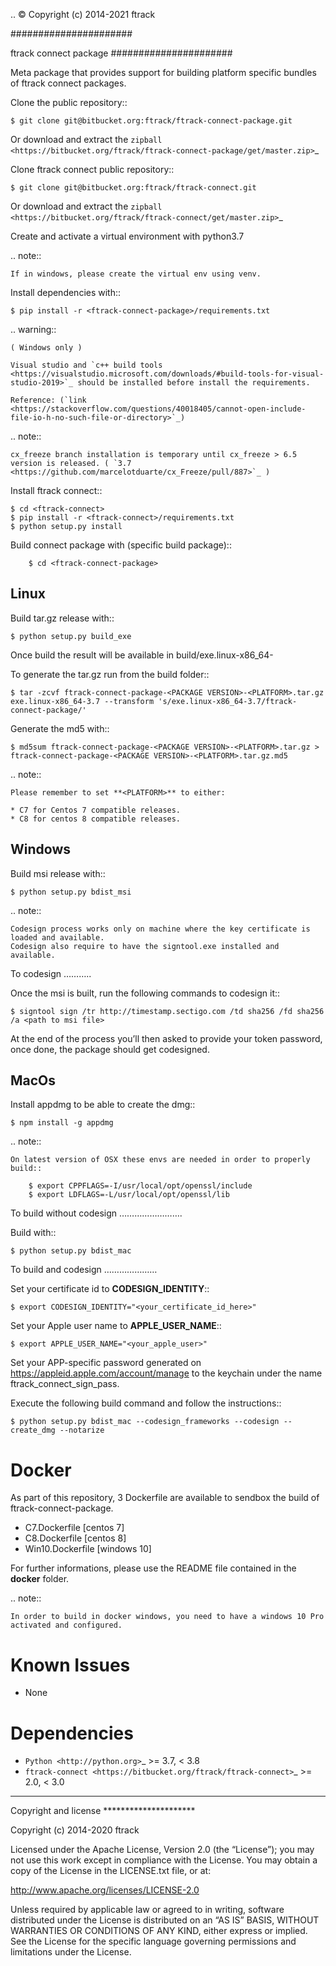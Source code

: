 .. :copyright: Copyright (c) 2014-2021 ftrack

###################### 

ftrack connect package \######################

Meta package that provides support for building platform specific
bundles of ftrack connect packages.

Clone the public repository::

    $ git clone git@bitbucket.org:ftrack/ftrack-connect-package.git

Or download and extract the
`zipball <https://bitbucket.org/ftrack/ftrack-connect-package/get/master.zip>`\_

Clone ftrack connect public repository::

    $ git clone git@bitbucket.org:ftrack/ftrack-connect.git

Or download and extract the
`zipball <https://bitbucket.org/ftrack/ftrack-connect/get/master.zip>`\_

Create and activate a virtual environment with python3.7

.. note::

    If in windows, please create the virtual env using venv.

Install dependencies with::

    $ pip install -r <ftrack-connect-package>/requirements.txt

.. warning::

    ( Windows only )

    Visual studio and `c++ build tools <https://visualstudio.microsoft.com/downloads/#build-tools-for-visual-studio-2019>`_ should be installed before install the requirements.

    Reference: (`link <https://stackoverflow.com/questions/40018405/cannot-open-include-file-io-h-no-such-file-or-directory>`_)

.. note::

    cx_freeze branch installation is temporary until cx_freeze > 6.5 version is released. ( `3.7 <https://github.com/marcelotduarte/cx_Freeze/pull/887>`_ )

Install ftrack connect::

    $ cd <ftrack-connect>
    $ pip install -r <ftrack-connect>/requirements.txt
    $ python setup.py install

Build connect package with (specific build package)::

        $ cd <ftrack-connect-package>

## Linux

Build tar.gz release with::

    $ python setup.py build_exe

Once build the result will be available in
build/exe.linux-x86_64-**<PYTHON VERSION>**

To generate the tar.gz run from the build folder::

    $ tar -zcvf ftrack-connect-package-<PACKAGE VERSION>-<PLATFORM>.tar.gz exe.linux-x86_64-3.7 --transform 's/exe.linux-x86_64-3.7/ftrack-connect-package/'

Generate the md5 with::

    $ md5sum ftrack-connect-package-<PACKAGE VERSION>-<PLATFORM>.tar.gz > ftrack-connect-package-<PACKAGE VERSION>-<PLATFORM>.tar.gz.md5

.. note::

    Please remember to set **<PLATFORM>** to either:

    * C7 for Centos 7 compatible releases.
    * C8 for centos 8 compatible releases.

## Windows

Build msi release with::

    $ python setup.py bdist_msi

.. note::

    Codesign process works only on machine where the key certificate is loaded and available.
    Codesign also require to have the signtool.exe installed and available.

To codesign ………..

Once the msi is built, run the following commands to codesign it::

    $ signtool sign /tr http://timestamp.sectigo.com /td sha256 /fd sha256 /a <path to msi file>

At the end of the process you’ll then asked to provide your token
password, once done, the package should get codesigned.

## MacOs

Install appdmg to be able to create the dmg::

    $ npm install -g appdmg

.. note::

    On latest version of OSX these envs are needed in order to properly build::

        $ export CPPFLAGS=-I/usr/local/opt/openssl/include
        $ export LDFLAGS=-L/usr/local/opt/openssl/lib

To build without codesign …………………….

Build with::

    $ python setup.py bdist_mac

To build and codesign …………………

Set your certificate id to **CODESIGN_IDENTITY**::

    $ export CODESIGN_IDENTITY="<your_certificate_id_here>"

Set your Apple user name to **APPLE_USER_NAME**::

    $ export APPLE_USER_NAME="<your_apple_user>"

Set your APP-specific password generated on
https://appleid.apple.com/account/manage to the keychain under the name
ftrack_connect_sign_pass.

Execute the following build command and follow the instructions::

    $ python setup.py bdist_mac --codesign_frameworks --codesign --create_dmg --notarize

# Docker

As part of this repository, 3 Dockerfile are available to sendbox the
build of ftrack-connect-package.

-   C7.Dockerfile \[centos 7\]
-   C8.Dockerfile \[centos 8\]
-   Win10.Dockerfile \[windows 10\]

For further informations, please use the README file contained in the
**docker** folder.

.. note::

    In order to build in docker windows, you need to have a windows 10 Pro activated and configured.

# Known Issues

-   None

# Dependencies

-   `Python <http://python.org>`\_ \>= 3.7, \< 3.8
-   `ftrack-connect <https://bitbucket.org/ftrack/ftrack-connect>`\_ \>=
    2.0, \< 3.0

------------------------------------------------------------------------

Copyright and license \*\*\*\*\*\*\*\*\*\*\*\*\*\*\*\*\*\*\*\*\*

Copyright (c) 2014-2020 ftrack

Licensed under the Apache License, Version 2.0 (the “License”); you may
not use this work except in compliance with the License. You may obtain
a copy of the License in the LICENSE.txt file, or at:

http://www.apache.org/licenses/LICENSE-2.0

Unless required by applicable law or agreed to in writing, software
distributed under the License is distributed on an “AS IS” BASIS,
WITHOUT WARRANTIES OR CONDITIONS OF ANY KIND, either express or implied.
See the License for the specific language governing permissions and
limitations under the License.
